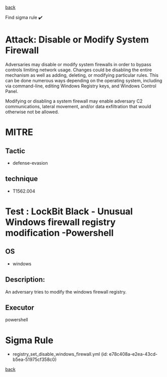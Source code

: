 
[back](../index.md)

Find sigma rule :heavy_check_mark: 

# Attack: Disable or Modify System Firewall 

Adversaries may disable or modify system firewalls in order to bypass controls limiting network usage. Changes could be disabling the entire mechanism as well as adding, deleting, or modifying particular rules. This can be done numerous ways depending on the operating system, including via command-line, editing Windows Registry keys, and Windows Control Panel.

Modifying or disabling a system firewall may enable adversary C2 communications, lateral movement, and/or data exfiltration that would otherwise not be allowed. 

# MITRE
## Tactic
  - defense-evasion


## technique
  - T1562.004


# Test : LockBit Black - Unusual Windows firewall registry modification -Powershell
## OS
  - windows


## Description:
An adversary tries to modify the windows firewall registry.


## Executor
powershell

# Sigma Rule
 - registry_set_disable_windows_firewall.yml (id: e78c408a-e2ea-43cd-b5ea-51975cf358c0)



[back](../index.md)
